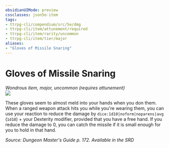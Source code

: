 ```yaml
---
obsidianUIMode: preview
cssclasses: json5e-item
tags:
- ttrpg-cli/compendium/src/5e/dmg
- ttrpg-cli/item/attunement/required
- ttrpg-cli/item/rarity/uncommon
- ttrpg-cli/item/tier/major
aliases: 
- "Gloves of Missile Snaring"
---
```

# Gloves of Missile Snaring
*Wondrous item, major, uncommon (requires attunement)*  
![](3-Mechanics/CLI/items/img/gloves-of-missile-snaring.webp#right)


These gloves seem to almost meld into your hands when you don them. When a ranged weapon attack hits you while you're wearing them, you can use your reaction to reduce the damage by `dice:1d10|noform|noparens|avg` (`1d10`) + your Dexterity modifier, provided that you have a free hand. If you reduce the damage to 0, you can catch the missile if it is small enough for you to hold in that hand.

*Source: Dungeon Master's Guide p. 172. Available in the <span title='Systems Reference Document (5.1)'>SRD</span>*